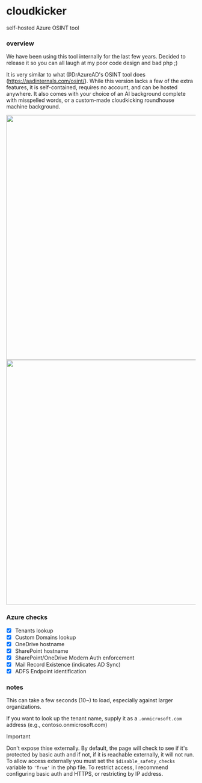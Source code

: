 # cloudkicker
self-hosted Azure OSINT tool


### overview

We have been using this tool internally for the last few years. Decided to release it so you can all laugh at my poor code design and bad php ;)  

It is very similar to what @DrAzureAD's OSINT tool does (https://aadinternals.com/osint/). While this version lacks a few of the extra features, it is self-contained, requires no account, and can be hosted anywhere. It also comes with your choice of an AI background complete with misspelled words, or a custom-made cloudkicking roundhouse machine background.


<img src="https://github.com/user-attachments/assets/e0865d1d-1165-41c0-8631-322fe314d2b2" width="650">
<img src="https://github.com/user-attachments/assets/236c8088-2f94-4402-9d95-88017914e6e4" width="650">

### Azure checks
- [x] Tenants lookup
- [x] Custom Domains lookup
- [x] OneDrive hostname
- [x] SharePoint hostname
- [x] SharePoint/OneDrive Modern Auth enforcement
- [x] Mail Record Existence (indicates AD Sync)
- [x] ADFS Endpoint identification

### notes

This can take a few seconds (10~) to load, especially against larger organizations.

If you want to look up the tenant name, supply it as a ```.onmicrosoft.com``` address (e.g., contoso.onmicrosoft.com)

> [!IMPORTANT]
> Don't expose thise externally. By default, the page will check to see if it's protected by basic auth and if not, if it is reachable externally, it will not run. To allow access externally you must set the ```$disable_safety_checks``` variable to ```'True'``` in the php file.
> To restrict access, I recommend configuring basic auth and HTTPS, or restricting by IP address.
